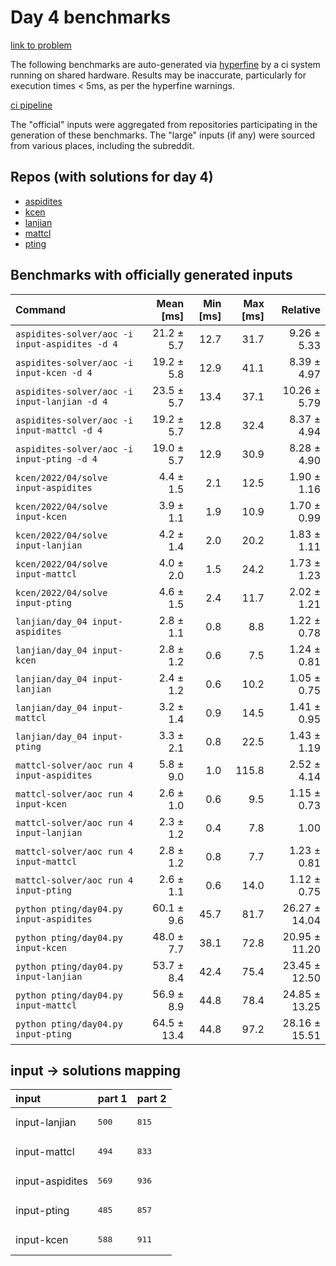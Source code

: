 # Day 4 benchmarks

[link to problem](http://adventofcode.com/2022/day/4)

The following benchmarks are auto-generated via [hyperfine](https://github.com/sharkdp/hyperfine) by a ci system running on shared hardware. Results may be inaccurate, particularly for execution times < 5ms, as per the hyperfine warnings.

[ci pipeline](http://ci.papercode.net:8080/teams/aoc2022/pipelines/aoc-compare-2022)

The "official" inputs were aggregated from repositories participating in the generation of these benchmarks. The "large" inputs (if any) were sourced from various places, including the subreddit.

## Repos (with solutions for day 4)


- [aspidites](https://github.com/aspidites/aoc2022)
- [kcen](https://github.com/kcen/AdventOfCode)
- [lanjian](https://github.com/LanJian/aoc-2022)
- [mattcl](https://github.com/mattcl/aoc2022)
- [pting](https://github.com/pting/aoc2022)

## Benchmarks with officially generated inputs
| Command | Mean [ms] | Min [ms] | Max [ms] | Relative |
|:---|---:|---:|---:|---:|
| `aspidites-solver/aoc -i input-aspidites -d 4` | 21.2 ± 5.7 | 12.7 | 31.7 | 9.26 ± 5.33 |
| `aspidites-solver/aoc -i input-kcen -d 4` | 19.2 ± 5.8 | 12.9 | 41.1 | 8.39 ± 4.97 |
| `aspidites-solver/aoc -i input-lanjian -d 4` | 23.5 ± 5.7 | 13.4 | 37.1 | 10.26 ± 5.79 |
| `aspidites-solver/aoc -i input-mattcl -d 4` | 19.2 ± 5.7 | 12.8 | 32.4 | 8.37 ± 4.94 |
| `aspidites-solver/aoc -i input-pting -d 4` | 19.0 ± 5.7 | 12.9 | 30.9 | 8.28 ± 4.90 |
| `kcen/2022/04/solve input-aspidites` | 4.4 ± 1.5 | 2.1 | 12.5 | 1.90 ± 1.16 |
| `kcen/2022/04/solve input-kcen` | 3.9 ± 1.1 | 1.9 | 10.9 | 1.70 ± 0.99 |
| `kcen/2022/04/solve input-lanjian` | 4.2 ± 1.4 | 2.0 | 20.2 | 1.83 ± 1.11 |
| `kcen/2022/04/solve input-mattcl` | 4.0 ± 2.0 | 1.5 | 24.2 | 1.73 ± 1.23 |
| `kcen/2022/04/solve input-pting` | 4.6 ± 1.5 | 2.4 | 11.7 | 2.02 ± 1.21 |
| `lanjian/day_04 input-aspidites` | 2.8 ± 1.1 | 0.8 | 8.8 | 1.22 ± 0.78 |
| `lanjian/day_04 input-kcen` | 2.8 ± 1.2 | 0.6 | 7.5 | 1.24 ± 0.81 |
| `lanjian/day_04 input-lanjian` | 2.4 ± 1.2 | 0.6 | 10.2 | 1.05 ± 0.75 |
| `lanjian/day_04 input-mattcl` | 3.2 ± 1.4 | 0.9 | 14.5 | 1.41 ± 0.95 |
| `lanjian/day_04 input-pting` | 3.3 ± 2.1 | 0.8 | 22.5 | 1.43 ± 1.19 |
| `mattcl-solver/aoc run 4 input-aspidites` | 5.8 ± 9.0 | 1.0 | 115.8 | 2.52 ± 4.14 |
| `mattcl-solver/aoc run 4 input-kcen` | 2.6 ± 1.0 | 0.6 | 9.5 | 1.15 ± 0.73 |
| `mattcl-solver/aoc run 4 input-lanjian` | 2.3 ± 1.2 | 0.4 | 7.8 | 1.00 |
| `mattcl-solver/aoc run 4 input-mattcl` | 2.8 ± 1.2 | 0.8 | 7.7 | 1.23 ± 0.81 |
| `mattcl-solver/aoc run 4 input-pting` | 2.6 ± 1.1 | 0.6 | 14.0 | 1.12 ± 0.75 |
| `python pting/day04.py input-aspidites` | 60.1 ± 9.6 | 45.7 | 81.7 | 26.27 ± 14.04 |
| `python pting/day04.py input-kcen` | 48.0 ± 7.7 | 38.1 | 72.8 | 20.95 ± 11.20 |
| `python pting/day04.py input-lanjian` | 53.7 ± 8.4 | 42.4 | 75.4 | 23.45 ± 12.50 |
| `python pting/day04.py input-mattcl` | 56.9 ± 8.9 | 44.8 | 78.4 | 24.85 ± 13.25 |
| `python pting/day04.py input-pting` | 64.5 ± 13.4 | 44.8 | 97.2 | 28.16 ± 15.51 |

## input -> solutions mapping
|input|part 1|part 2|
|:---|:---|:---|
|input-lanjian|<pre>500</pre>|<pre>815</pre>|
|input-mattcl|<pre>494</pre>|<pre>833</pre>|
|input-aspidites|<pre>569</pre>|<pre>936</pre>|
|input-pting|<pre>485</pre>|<pre>857</pre>|
|input-kcen|<pre>588</pre>|<pre>911</pre>|
